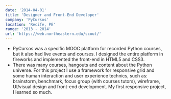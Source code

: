 ```yaml
---
date: '2014-04-01'
title: 'Designer and Front-End Developer'
company: 'PyCursos'
location: 'Recife, PE'
range: '2013 - 2014'
url: 'https://web.northeastern.edu/scout/'
---
```


- PyCursos was a specific MOOC platform for recorded Python courses, but it also had live events and courses. I designed the entire platform in fireworks and implemented the front-end in HTML5 and CSS3.
- There was many courses, hangouts and content about the Python universe. For this project I use a framework for responsive grid and some human interaction and user experience technics, such as: brainstorm, benchmark, focus group (with courses tutors), wireframe, UI/visual design and front-end development. My first responsive project, I learned so much.